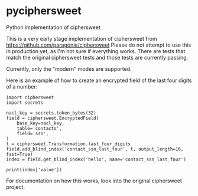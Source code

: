 # pyciphersweet
Python implementation of ciphersweet

This is a very early stage implementation of ciphersweet from https://github.com/paragonie/ciphersweet
Please do not attempt to use this in production yet, as I'm not sure if everything works. There are tests that match the original ciphersweet tests and those tests are currently passing.

Currently, only the "modern" modes are supported.

Here is an example of how to create an encrypted field of the last four digits of a number:

    import ciphersweet
    import secrets
    
    nacl_key = secrets.token_bytes(32)
    field = ciphersweet.EncryptedField(
        base_key=nacl_key,
        table='contacts',
        field='ssn',
    )
    t = ciphersweet.Transformation.last_four_digits
    field.add_blind_index('contact_ssn_last_four', t, output_length=16, fast=True)
    index = field.get_blind_index('hello', name='contact_ssn_last_four')
    
    print(index['value'])
    
For documentation on how this works, look into the original ciphersweet project.

